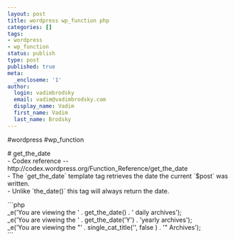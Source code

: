 ```yaml
---
layout: post
title: wordpress wp_function php
categories: []
tags:
- wordpress
- wp_function
status: publish
type: post
published: true
meta:
  _encloseme: '1'
author:
  login: vadimbrodsky
  email: vadim@vadimbrodsky.com
  display_name: Vadim
  first_name: Vadim
  last_name: Brodsky
---
```

<p>#wordpress #wp_function</p>
<p># get_the_date<br />
- Codex reference -- http://codex.wordpress.org/Function_Reference/get_the_date<br />
- The `get_the_date` template tag retrieves the date the current `$post` was written.<br />
- Unlike `the_date()` this tag will always return the date.</p>
<p>```php<br />
_e('You are viewing the ' . get_the_date() . ' daily archives');<br />
_e('You are viweing the ' . get_the_date('Y') . 'yearly archives');<br />
_e('You are viewing the "' . single_cat_title('', false ) . '" Archives');<br />
```</p>
